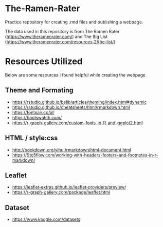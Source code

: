 # The-Ramen-Rater
Practice repository for creating .rmd files and publishing a webpage.

The data used in this repository is from The Ramen Rater (https://www.theramenrater.com/) and The Big List (https://www.theramenrater.com/resources-2/the-list/)

# Resources Utilized
Below are some resources I found helpful while creating the webpage

## Theme and Formating

* https://rstudio.github.io/bslib/articles/theming/index.html#dynamic
* https://rstudio.github.io/cheatsheets/html/rmarkdown.html
* https://fontpair.co/all
* https://bootswatch.com/
* https://r-graph-gallery.com/custom-fonts-in-R-and-ggplot2.html

## HTML / style:css

* http://bookdown.org/yihui/rmarkdown/html-document.html
* https://9to5flow.com/working-with-headers-footers-and-footnotes-in-r-markdown/

## Leaflet

* https://leaflet-extras.github.io/leaflet-providers/preview/
* https://r-graph-gallery.com/package/leaflet.html

## Dataset

* https://www.kaggle.com/datasets